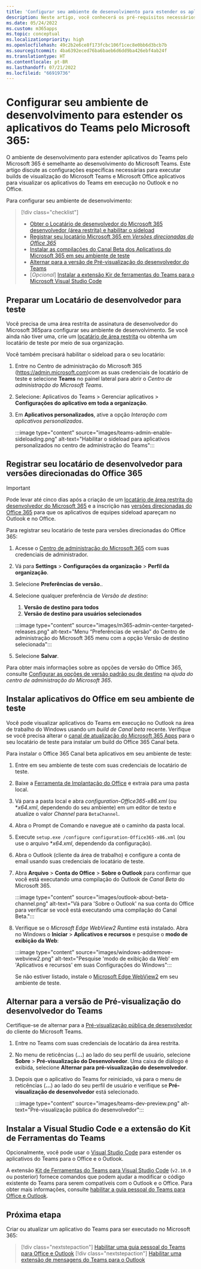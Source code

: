 ```yaml
---
title: 'Configurar seu ambiente de desenvolvimento para estender os aplicativos do Teams pelo Microsoft 365:'
description: Neste artigo, você conhecerá os pré-requisitos necessários para executar compilações de versão prévia para estender seus aplicativos do Teams no Microsoft 365.
ms.date: 05/24/2022
ms.custom: m365apps
ms.topic: conceptual
ms.localizationpriority: high
ms.openlocfilehash: 49c2b2e6ce8f173fcbc106f1cec8e0bb6d3bcb7b
ms.sourcegitcommit: 4ba6392eced76ba6baeb6d6dd9ba426ebf4ab24f
ms.translationtype: HT
ms.contentlocale: pt-BR
ms.lasthandoff: 07/21/2022
ms.locfileid: "66919736"
---
```

# <a name="set-up-your-dev-environment-for-extending-teams-apps-across-microsoft-365"></a>Configurar seu ambiente de desenvolvimento para estender os aplicativos do Teams pelo Microsoft 365:

O ambiente de desenvolvimento para estender aplicativos do Teams pelo Microsoft 365 é semelhante ao desenvolvimento do Microsoft Teams. Este artigo discute as configurações específicas necessárias para executar builds de visualização do Microsoft Teams e Microsoft Office aplicativos para visualizar os aplicativos do Teams em execução no Outlook e no Office.

Para configurar seu ambiente de desenvolvimento:

> [!div class="checklist"]
>
> * [Obter o Locatário de desenvolvedor do Microsoft 365 desenvolvedor (área restrita) e habilitar o sideload](#prepare-a-developer-tenant-for-testing)
> * [Registrar seu locatário Microsoft 365 em *Versões direcionadas do Office 365*](#enroll-your-developer-tenant-for-office-365-targeted-releases)
> * [Instalar as compilações do Canal Beta dos Aplicativos do Microsoft 365 em seu ambiente de teste](#install-office-apps-in-your-test-environment)
> * [Alternar para a versão de Pré-visualização do desenvolvedor do Teams](#switch-to-the-developer-preview-version-of-teams)
> * [*Opcional*] [Instalar a extensão Kir de ferramentas do Teams para o Microsoft Visual Studio Code](#install-visual-studio-code-and-teams-toolkit-extension)

## <a name="prepare-a-developer-tenant-for-testing"></a>Preparar um Locatário de desenvolvedor para teste

Você precisa de uma área restrita de assinatura de desenvolvedor do Microsoft 365para configurar seu ambiente de desenvolvimento. Se você ainda não tiver uma, crie um [locatário de área restrita](/office/developer-program/microsoft-365-developer-program-get-started) ou obtenha um locatário de teste por meio de sua organização.

Você também precisará habilitar o sideload para o seu locatário:

1. Entre no Centro de administração do Microsoft 365 (https://admin.microsoft.com)com as suas credenciais de locatário de teste e selecione **Teams** no painel lateral para abrir o *Centro de administração do Microsoft Teams*.
1. Selecione: Aplicativos do Teams > Gerenciar aplicativos > **Configurações do aplicativo em toda a organização**.
1. Em **Aplicativos personalizados**, ative a opção *Interação com aplicativos personalizados*.

    :::image type="content" source="images/teams-admin-enable-sideloading.png" alt-text="Habilitar o sideload para aplicativos personalizados no centro de administração do Teams":::

## <a name="enroll-your-developer-tenant-for-office-365-targeted-releases"></a>Registrar seu locatário de desenvolvedor para versões direcionadas do Office 365

> [!Important]
> Pode levar até cinco dias após a criação de um [locatário de área restrita do desenvolvedor do Microsoft 365](/office/developer-program/microsoft-365-developer-program-get-started) e a inscrição nas [versões direcionadas do Office 365](#enroll-your-developer-tenant-for-office-365-targeted-releases) para que os aplicativos de equipes sideload apareçam no Outlook e no Office.

Para registrar seu locatário de teste para versões direcionadas do Office 365:

1. Acesse o [Centro de administração do Microsoft 365](https://admin.microsoft.com) com suas credenciais de administrador.
1. Vá para **Settings** > **Configurações da organização** > **Perfil da organização**.
1. Selecione **Preferências de versão**..
1. Selecione qualquer preferência de *Versão de destino*:
    1. **Versão de destino para todos**
    1. **Versão de destino para usuários selecionados**

    :::image type="content" source="images/m365-admin-center-targeted-releases.png" alt-text="Menu “Preferências de versão” do Centro de administração do Microsoft 365 menu com a opção Versão de destino selecionada":::

1. Selecione **Salvar**.

Para obter mais informações sobre as opções de versão do Office 365, consulte [Configurar as opções de versão padrão ou de destino](/microsoft-365/admin/manage/release-options-in-office-365?view=o365-worldwide&preserve-view=true#targeted-release) na *ajuda do centro de administração do Microsoft 365*.

## <a name="install-office-apps-in-your-test-environment"></a>Instalar aplicativos do Office em seu ambiente de teste

Você pode visualizar aplicativos do Teams em execução no Outlook na área de trabalho do Windows usando um *build de Canal beta* recente. Verifique se você precisa alterar o [canal de atualização do Microsoft 365 Apps](/deployoffice/change-update-channels?WT.mc_id=M365-MVP-5002016) para o seu locatário de teste para instalar um build do Office 365 Canal beta.

Para instalar o Office 365 Canal beta aplicativos em seu ambiente de teste:

1. Entre em seu ambiente de teste com suas credenciais de locatário de teste.
1. Baixe a [Ferramenta de Implantação do Office](https://www.microsoft.com/download/details.aspx?id=49117) e extraia para uma pasta local.
1. Vá para a pasta local e abra *configuration-Office365-x86.xml* (ou **x64.xml*, dependendo do seu ambiente) em um editor de texto e atualize o valor *Channel* para `BetaChannel`.
1. Abra o Prompt de Comando e navegue até o caminho da pasta local.
1. Execute `setup.exe /configure configuration-Office365-x86.xml` (ou use o arquivo **x64.xml*, dependendo da configuração).
1. Abra o Outlook (cliente da área de trabalho) e configure a conta de email usando suas credenciais de locatário de teste.
1. Abra **Arquivo** > **Conta do Office** > **Sobre o Outlook** para confirmar que você está executando uma compilação do Outlook de *Canal Beta* do Microsoft 365.

    :::image type="content" source="images/outlook-about-beta-channel.png" alt-text="Vá para 'Sobre o Outlook' na sua conta do Office para verificar se você está executando uma compilação do Canal Beta.":::

1. Verifique se o *Microsoft Edge WebView2 Runtime* está instalado. Abra no Windows o **Iniciar** > **Aplicativos e recursos** e pesquise o **modo de exibição da Web**:

    :::image type="content" source="images/windows-addremove-webview2.png" alt-text="Pesquise 'modo de exibição da Web' em 'Aplicativos e recursos' em suas Configurações do Windows":::

    Se não estiver listado, instale o [Microsoft Edge WebView2](https://developer.microsoft.com/microsoft-edge/webview2/) em seu ambiente de teste.

## <a name="switch-to-the-developer-preview-version-of-teams"></a>Alternar para a versão de Pré-visualização do desenvolvedor do Teams

Certifique-se de alternar para a [Pré-visualização pública de desenvolvedor](../resources/dev-preview/developer-preview-intro.md) do cliente do Microsoft Teams.

1. Entre no Teams com suas credenciais de locatário da área restrita.
1. No menu de reticências (**...**) ao lado do seu perfil de usuário, selecione **Sobre** > **Pré-visualização do Desenvolvedor**. Uma caixa de diálogo é exibida, selecione **Alternar para pré-visualização do desenvolvedor**.
1. Depois que o aplicativo do Teams for reiniciado, vá para o menu de reticências (**...**) ao lado do seu perfil de usuário e verifique se **Pré-visualização de desenvolvedor** está selecionado.

    :::image type="content" source="images/teams-dev-preview.png" alt-text="Pré-visualização pública do desenvolvedor":::

## <a name="install-visual-studio-code-and-teams-toolkit-extension"></a>Instalar a Visual Studio Code e a extensão do Kit de Ferramentas do Teams

Opcionalmente, você pode usar o [Visual Studio Code](https://code.visualstudio.com/) para estender os aplicativos do Teams para o Office e o Outlook.

A extensão [Kit de Ferramentas do Teams para Visual Studio Code](https://aka.ms/teams-toolkit) (`v2.10.0` ou posterior) fornece comandos que podem ajudar a modificar o código existente do Teams para serem compatíveis com o Outlook e o Office. Para obter mais informações, consulte [habilitar a guia pessoal do Teams para Office e Outlook](extend-m365-teams-personal-tab.md).

## <a name="next-step"></a>Próxima etapa

Criar ou atualizar um aplicativo do Teams para ser executado no Microsoft 365:

> [!div class="nextstepaction"]
> [Habilitar uma guia pessoal do Teams para Office e Outlook](extend-m365-teams-personal-tab.md)
> [!div class="nextstepaction"]
> [Habilitar uma extensão de mensagens do Teams para o Outlook](extend-m365-teams-message-extension.md)
